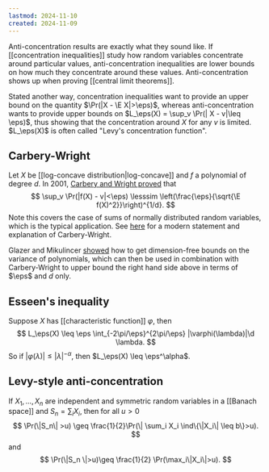 ```yaml
---
lastmod: 2024-11-10
created: 2024-11-09
---
```


Anti-concentration results are exactly what they sound like. If [[concentration inequalities]] study how random variables concentrate around particular values, anti-concentration inequalities are lower bounds on how much they concentrate around these values. Anti-concentration shows up when proving [[central limit theorems]]. 

Stated another way, concentration inequalities want to provide an upper bound on the quantity $\Pr(|X - \E X|>\eps)$, whereas anti-concentration wants to provide upper bounds on $L_\eps(X) = \sup_v \Pr(| X - v|\leq \eps)$, thus showing that the concentration around $X$ for any $v$ is limited. $L_\eps(X)$ is often called "Levy's concentration function". 

## Carbery-Wright 
Let $X$ be [[log-concave distribution|log-concave]] and $f$ a polynomial of degree $d$. In 2001, [Carbery and Wright proved](https://intlpress.com/site/pub/files/_fulltext/journals/mrl/2001/0008/0003/MRL-2001-0008-0003-a001.pdf) that 
$$
\sup_v \Pr(|f(X) - v|<\eps) \lesssim \left(\frac{\eps}{\sqrt{\E f(X)^2}}\right)^{1/d}.
$$
Note this covers the case of sums of normally distributed random variables, which is the typical application. See [here](https://math.mit.edu/~danmiku/slides/poly-ac.pdf) for a modern statement and explanation of Carbery-Wright. 

Glazer and Mikulincer [showed](https://arxiv.org/pdf/2108.04268) how to get dimension-free bounds on the variance of polynomials, which can then be used in combination with Carbery-Wright to upper bound the right hand side above in terms of $\eps$ and $d$ only.    

## Esseen's inequality 
Suppose $X$ has [[characteristic function]] $\varphi$, then 
$$
L_\eps(X) \leq \eps \int_{-2\pi/\eps}^{2\pi/\eps} |\varphi(\lambda)|\d \lambda.
$$
So if $|\varphi(\lambda)|\leq |\lambda|^{-\alpha}$, then $L_\eps(X) \leq \eps^\alpha$. 

## Levy-style anti-concentration  
If $X_1,\dots,X_n$ are independent and symmetric random variables in a [[Banach space]] and $S_n = \sum_i X_i$, then for all $u>0$ 
$$
\Pr(\|S_n\| >u) \geq \frac{1}{2}\Pr(\| \sum_i X_i \ind\{\|X_i\| \leq b\}>u).
$$
and
$$
\Pr(\|S_n \|>u)\geq \frac{1}{2} \Pr(\max_i\|X_i\|>u).
$$
